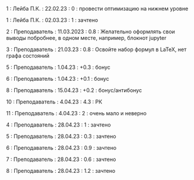 1 : Лейба П.К. : 22.02.23 : 0 : провести оптимизацию на нижнем уровне

1 : Лейба П.К. : 02.03.23 : 1 : зачтено

2 : Преподаватель : 11.03.2023 : 0.8 : Желательно оформлять свои выводы побробнее, в одном месте, например, блокнот jupyter

3 : Преподаватель : 21.03.23 : 0.8 : Освойте набор формул в LaTeX, нет графа состояний

5 : Преподаватель : 1.04.23 : +0.3 : бонус

6 : Преподаватель : 1.04.23 : +0.1 : бонус

8 : Преподаватель : 15.04.23 : +0.2 : бонус/антибонус

10 : Преподаватель : 4.04.23 : 4.3 : РК

11 : Преподаватель : 4.04.23 : 2 : очень мало и неверно

4 : Преподаватель : 28.04.23 : 1 : зачтено

5 : Преподаватель : 28.04.23 : 0.3 : зачтено

6 : Преподаватель : 28.04.23 : 0.9 : зачтено

7 : Преподаватель : 28.04.23 : 0.6 : зачтено

8 : Преподаватель : 28.04.23 : 1.2 : зачтено


